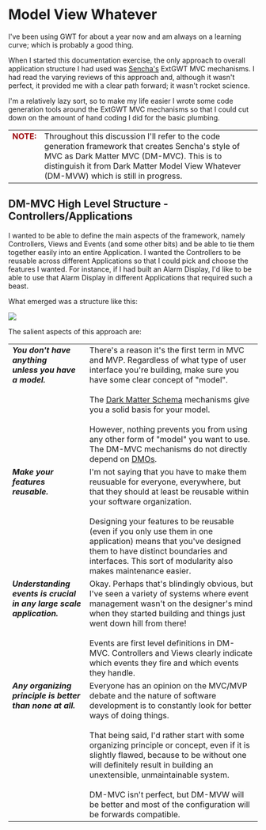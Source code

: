 

# Model View Whatever #

I've been using GWT for about a year now and am always on a learning curve; which is probably a good thing.

When I started this documentation exercise, the only approach to overall application structure I had used was [Sencha's](http://www.sencha.com/products/extgwt/) ExtGWT MVC mechanisms. I had read the varying reviews of this approach and, although it wasn't perfect, it provided me with a clear path forward; it wasn't rocket science.

I'm a relatively lazy sort, so to make my life easier I wrote some code generation tools around the ExtGWT MVC mechanisms so that I could cut down on the amount of hand coding I did for the basic plumbing.

<table width='820'>

<tr>
<td valign='top'>
<font color='#9E0B0F'>
<b>NOTE:</b>
</font>
</td>
<td valign='top'>
Throughout this discussion I'll refer to the code generation framework that creates Sencha's style of MVC as Dark Matter MVC (DM-MVC). This is to distinguish it from Dark Matter Model View Whatever (DM-MVW) which is still in progress.<br>
</td>
</tr>

</table>


## DM-MVC High Level Structure - Controllers/Applications ##

I wanted to be able to define the main aspects of the framework, namely Controllers, Views and Events (and some other bits) and be able to tie them together easily into an entire Application. I wanted the Controllers to be reusable across different Applications so that I could pick and choose the features I wanted. For instance, if I had built an Alarm Display, I'd like to be able to use that Alarm Display in different Applications that required such a beast.

What emerged was a structure like this:

<img src='http://www.dark-matter-data.org/images/mvwStructure.png' />

The salient aspects of this approach are:
<table width='820' cellspacing='10'>

<tr>
<td width='140' valign='top'>
<b><i>You don't have anything<br>
unless you have a model.</i></b>
</td>
<td valign='top'>
There's a reason it's the first term in MVC and MVP. Regardless of what type of user interface you're building, make sure you have some clear concept of "model".<br>
<br>
The <a href='DMSOverview.md'>Dark Matter Schema</a> mechanisms give you a solid basis for your model.<br>
<br>
However, nothing prevents you from using any other form of "model" you want to use. The DM-MVC mechanisms do not directly depend on <a href='DMOOverview.md'>DMOs</a>.<br>
</td>
</tr>
<tr>
<td valign='top'>
<b><i>Make your features reusable.</i></b>
</td>
<td valign='top'>
I'm not saying that you have to make them reusuable for everyone, everywhere, but that they should at least be reusable within your software organization.<br>
<br>
Designing your features to be reusable (even if you only use them in one application) means that you've designed them to have distinct boundaries and interfaces. This sort of modularity also makes maintenance easier.<br>
</td>
</tr>
<tr>
<td valign='top'>
<b><i>Understanding events is crucial in any large scale application.</i></b>
</td>
<td valign='top'>
Okay. Perhaps that's blindingly obvious, but I've seen a variety of systems where event management wasn't on the designer's mind when they started building and things just went down hill from there!<br>
<br>
Events are first level definitions in DM-MVC. Controllers and Views clearly indicate which events they fire and which events they handle.<br>
</td>
</tr>
<tr>
<td valign='top'>
<b><i>Any organizing principle is better than none at all.</i></b>
</td>
<td>
Everyone has an opinion on the MVC/MVP debate and the nature of software development is to constantly look for better ways of doing things.<br>
<br>
That being said, I'd rather start with some organizing principle or concept, even if it is slightly flawed, because to be without one will definitely result in building an unextensible, unmaintainable system.<br>
<br>
DM-MVC isn't perfect, but DM-MVW will be better and most of the configuration will be forwards compatible.<br>
</td>
</tr>
</table>



